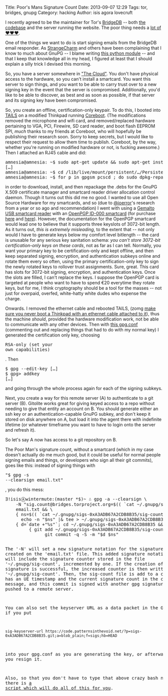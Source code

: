 Title: Poor's Mans Signature Count
Date: 2013-09-07 12:29
Tags: tor, bridges, gnupg
Category: hacking
Author: isis agora lovecruft

I recently agreed to be the maintainer for Tor's
[BridgeDB](https://bridges.torproject.org) -- both
[the codebase](https://gitweb.torproject.org/bridgedb.git) and the server
running the website. The poor thing needs a
[lot of ♥♥♥](https://trac.torproject.org/projects/tor/query?status=accepted&status=assigned&status=needs_information&status=needs_review&status=needs_revision&status=new&status=reopened&component=BridgeDB&groupdesc=1&group=priority&col=id&col=summary&col=status&col=type&col=priority&col=changetime&report=34&order=priority).

One of the things we want to do is start signing emails from the BridgeDB
email responder. As [StrangeCharm](tomlowenthal.com) and others have been
complaining that I know to much about GnuPG -- I blame writing
[this python module](https://pypi.python.org/pypi/gnupg) -- and that I keep
that knowledge all in my head, I figured at least that I should explain a
silly trick I devised this morning.

So, you have a server somewhere in
["The Cloud"](http://www.kickstarter.com/projects/966222131/ardent-mobile-cloud-platform-0?ref=card). You
don't have physical access to the hardware, so you can't install a
smartcard. You want this server to sign things, and you want to be able to
carry trust over to a new signing key in the event that the server is
compromised. Additionally, you'd like to be able to discover, as best and as
soon as possible, if that server and its signing key have been compromised.

So, you create an offline, certification-only keypair. To do this, I booted
into [TAILS](https://tails.boum.org) on a modified Thinkpad running
[Coreboot](http://www.coreboot.org/Welcome_to_coreboot). (The modifications
removed the microphone and wifi card, and removed/replaced hardware pertaining
to VGA, PCI, Firewire, SD card reader, and boot flash EEPROM SPI, *much*
thanks to my friends at Coreboot, who will hopefully be publishing their
research soon. Sorry to keep secrets, but I would like to respect their
request to allow them time to publish. Coreboot, by the way, whether you're
running on modified hardware or not, is fucking awesome.) Then I attached an
RJ45 cable and did:

<pre class="prettyprint lang-bash">
amnesia@amnesia: ~$ sudo apt-get update && sudo apt-get install pcscd gpgsm dpkg-repack
[…]
amnesia@amnesia: ~$ cd /lib/live/mount/persistent/…/Persistent
amnesia@amnesia: ~$ for p in gpgsm pcscd ; do sudo dpkg-repack $p ; done
</pre>

in order to download, install, and then repackage the .debs for the GnuPG
X.509 certificate manager and smartcard reader driver allocation control
daemon. Though it turns out this did me no good. I wanted to use all Open
Source Hardware for my smartcards, and so (due to
[@ioerror](https://twitter.com/ioerror)'s research from a year or so ago and
recommendation) I went with using a
[Gemalto USB smartcard reader](http://www.gemalto.com/products/usb_shell_token_v2/)
with an [OpenPGP ID-000 smartcard](http://www.g10code.de/p-card.html) (for
purchase
[here](http://shop.kernelconcepts.de/product_info.php?cPath=1_26&products_id=42&osCsid=4af06348fac08e7c8f49253279fa97c7)
and
[here](http://shop.kernelconcepts.de/product_info.php?cPath=1_26&products_id=119&osCsid=4af06348fac08e7c8f49253279fa97c7)). However,
the documentation for the OpenPGP smartcard would lead one to believe that it
supports three keyslots of 3072-bit length. As it turns out, *this is
extremely misleading*, to the extent that -- not only would I have to generate
keys below my comfort level bitlength -- the card is unusable for any serious
key sanitation schema: *you can't store 3072-bit certification-only keys on
these cards*, not as far as I can tell. Normally, you want your primary key to
be certification-only and kept offline, and then keep separated signing,
encryption, and authentication subkeys online and rotate them every so often,
using the primary certification-only key to sign the newly rotated keys to
rollover trust assignments. Sure, great. This card has slots for 3072-bit
signing, encryption, and authentication keys. Once the slots are filled, I
can't replace the keys. I suppose the OpenPGP card is targeted at people who
want to have to spend €20 everytime they rotate keys, but for me, I think
cryptography should be a tool for the masses -- not just for overpaid,
overfed, white-hatty white dudes who expense the charge.

Onwards. I removed the ethernet cable and rebooted TAILS, (zomg
[make sure you never boot a Thinkpad with an ethernet cable attached to it]()),
thus the machine *should*, provided the hardware modification work, not be
able to communicate with any other devices. Then with
[this gpg.conf](|filename|/gpg.conf.txt) (commenting out and replacing things
that had to do with my normal key) I generated the certification only key,
choosing <pre>RSA-only (set your own capabilities)</pre>. Then

<pre class="prettyprint lang-bash">
$ gpg --edit-key […]
$ gpg> addkey
[…]
</pre>

and going through the whole process again for each of the signing subkeys.

Next, you create a way for this remote server (A) to authenticate to a git
server (B). Gitolite works great for giving keyed access to a repo without
needing to give that entity an account on B. You should generate either an ssh
key or an authentication-capable GnuPG subkey, and don't keep it stored on
disk anywhere on A, but load it into the agent there with indefinite lifetime
(or whatever timeframe you want to have to login onto the server and refresh
it).

So let's say A now has access to a git repository on B.

The Poor Man's signature count, without a smartcard (which in my case doesn't
actually do me much good, but it could be useful for normal people signing
emails and things, or developers who sign all their git commits), goes like
this: instead of signing things with <pre>"$ gpg -s --clearsign
email.txt"</pre>, you do this mess:

<pre class="prettyprint lang-bash">
∃!isisⒶwintermute:(master *$)~ ∴ gpg -a --clearsign \
    -N "sig.count@bridges.torproject.org=$(( `cat ~/.gnupg/sigs-0xA3ADB67A2CDB8B35/sig-count` + 1 ))" \
    email.txt && \
    { ns=$(( `cat ~/.gnupg/sigs-0xA3ADB67A2CDB8B35/sig-count` + 1 )) ;
      echo -n "$ns" |& tee > ~/.gnupg/sigs-0xA3ADB67A2CDB8B35/sig-count ;} && \
    { d=`date +"%s"`; cd ~/.gnupg/sigs-0xA3ADB67A2CDB8B35 && \
         { git add ~/.gnupg/sigs-0xA3ADB67A2CDB8B35/sig-count && \
               git commit -q -S -m "$d $ns" </dev/null ;} && \
         git push origin master ;};
</pre>

The '-N' will set a new signature notation for the signature being
created on the 'email.txt' file. This added signature notation which will
include the signature counter stored in the file '~/.gnupg/sig-count',
incremented by one. If the creation of this signature is successful, the
increased counter is then written to '~/.gnupg/sig-count'. Then, the sig-count
file is add to a commit which has an UE timestamp and the current signature
count in the commit message, and this commit is signed with another gpg
signature, and pushed to a remote server.

You can also set the keyserver URL as a data packet in the GPG key, if you put

    sig-keyserver-url https://code.patternsinthevoid.net/?p=sigs-0xA3ADB67A2CDB8B35.git;a=blob_plain;f=sigs;hb=HEAD

into your gpg.conf as you are generating the key, or afterwards, if you resign
it.

Also, so that you don't have to type that above crazy bash nonsense, there is
[a script which will do all of this for you](https://code.patternsinthevoid.net/?p=scripts.git;a=blob;f=gpg-sig-counter).
